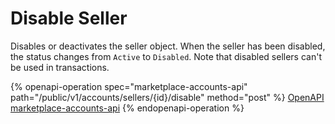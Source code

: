 # Disable Seller

Disables or deactivates the seller object. When the seller has been disabled, the status changes from  `Active` to `Disabled`. Note that disabled sellers can't be used in transactions.

{% openapi-operation spec="marketplace-accounts-api" path="/public/v1/accounts/sellers/{id}/disable" method="post" %}
[OpenAPI marketplace-accounts-api](https://api.platform.softwareone.com/public/v1/accounts/openapi.json)
{% endopenapi-operation %}
